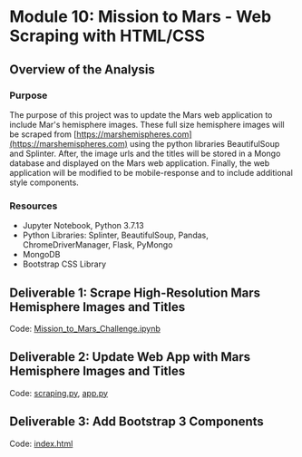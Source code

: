 # Module 10: Mission to Mars - Web Scraping with HTML/CSS

## Overview of the Analysis

### Purpose
The purpose of this project was to update the Mars web application to include Mar's hemisphere images. These full size hemisphere images will be scraped from [https://marshemispheres.com](https://marshemispheres.com) using the python libraries BeautifulSoup and Splinter. After, the image urls and the titles will be stored in a Mongo database and displayed on the Mars web application. Finally, the web application will be modified to be mobile-response and to include additional style components. 

### Resources
* Jupyter Notebook, Python 3.7.13
* Python Libraries: Splinter, BeautifulSoup, Pandas, ChromeDriverManager, Flask, PyMongo
* MongoDB
* Bootstrap CSS Library

## Deliverable 1: Scrape High-Resolution Mars Hemisphere Images and Titles
Code: [Mission_to_Mars_Challenge.ipynb](https://github.com/daniel-sh-au/UofT_DataBC_Module10_Mission-to-Mars/blob/main/Mission_to_Mars_Challenge.ipynb)

## Deliverable 2: Update Web App with Mars Hemisphere Images and Titles
Code: [scraping.py](https://github.com/daniel-sh-au/UofT_DataBC_Module10_Mission-to-Mars/blob/main/scraping.py), [app.py](https://github.com/daniel-sh-au/UofT_DataBC_Module10_Mission-to-Mars/blob/main/app.py)

## Deliverable 3: Add Bootstrap 3 Components
Code: [index.html](https://github.com/daniel-sh-au/UofT_DataBC_Module10_Mission-to-Mars/blob/main/templates/index.html)